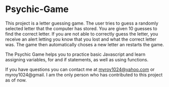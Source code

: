 # Psychic-Game
This project is a letter guessing game. The user tries to guess a randomly selected letter that the computer has stored. You are given 10 guesses to find the correct letter. If you are not able to correctly guess the letter, you receive an alert letting you know that you lost and what the correct letter was. The game then automatically choses a new letter an restarts the game.

The Psychic Game helps you to practice basic Javascript and learn assigning variables, for and if statements, as well as using functions.

If you have questions you can contact me at myroy1024@yahoo.com or myroy1024@gmail. I am the only person who has contributed to this project as of now.
